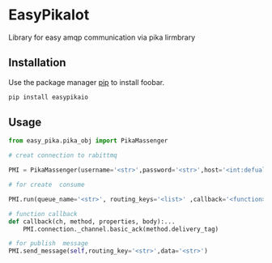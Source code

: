

# EasyPikaIot

Library for easy amqp communication via pika lirmbrary

## Installation

Use the package manager [pip](https://pip.pypa.io/en/stable/) to install foobar.

```bash
pip install easypikaio
```

## Usage

```python
from easy_pika.pika_obj import PikaMassenger

# creat connection to rabittmq

PMI = PikaMassenger(username='<str>',password='<str>',host='<int:defualt(5672)>',port,exchange_name='<str>',exchange_type='<extype:defualt(direct)>')

# for create  consume

PMI.run(queue_name='<str>', routing_keys='<list>' ,callback='<function>')

# function callback
def callback(ch, method, properties, body):...
    PMI.connection._channel.basic_ack(method.delivery_tag)

# for publish  message
PMI.send_message(self,routing_key='<str>',data='<str>')


```

